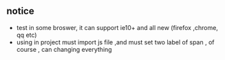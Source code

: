 ## notice
- test in some broswer, it can support ie10+ and all new (firefox ,chrome, qq etc)
- using in project must import js file ,and must set two label of span , of course , can changing everything

